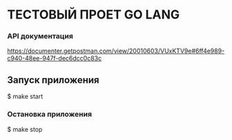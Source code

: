 # ТЕСТОВЫЙ ПРОЕТ GO LANG

### API документация
https://documenter.getpostman.com/view/20010603/VUxKTV9e#6ff4e989-c940-48ee-947f-dec6dcc0c83c

## Запуск приложения
$ make start 
### Остановка приложения
$ make stop 